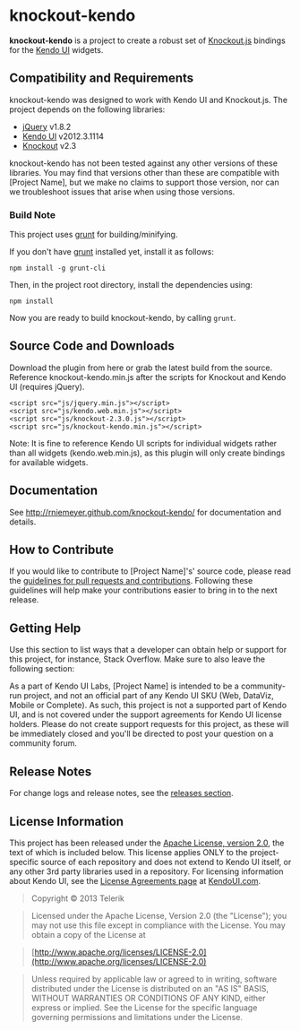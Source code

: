 # knockout-kendo

**knockout-kendo** is a project to create a robust set of [Knockout.js](http://knockoutjs.com/) bindings for the [Kendo UI](http://kendoui.com/) widgets.

## Compatibility and Requirements

knockout-kendo was designed to work with Kendo UI and Knockout.js. The project depends on the following libraries:

- [jQuery](http://www.jquery.com) v1.8.2
- [Kendo UI](http://www.kendoui.com)  v2012.3.1114
- [Knockout](http://www.knockoutjs.com) v2.3

knockout-kendo has not been tested against any other versions of these libraries. You may find that versions other than these are compatible with [Project Name], but we make no claims to support those version, nor can we troubleshoot issues that arise when using those versions.

### Build Note
This project uses [grunt](http://gruntjs.com/) for building/minifying.

If you don't have [grunt](http://gruntjs.com/) installed yet, install it as follows:

    npm install -g grunt-cli

Then, in the project root directory, install the dependencies using:

    npm install

Now you are ready to build knockout-kendo, by calling `grunt`.

## Source Code and Downloads

Download the plugin from here or grab the latest build from the source. Reference knockout-kendo.min.js after the scripts for Knockout and Kendo UI (requires jQuery).
	
	<script src="js/jquery.min.js"></script>
	<script src="js/kendo.web.min.js"></script>
	<script src="js/knockout-2.3.0.js"></script>
	<script src="js/knockout-kendo.min.js"></script>

Note: It is fine to reference Kendo UI scripts for individual widgets rather than all widgets (kendo.web.min.js), as this plugin will only create bindings for available widgets.

## Documentation

See http://rniemeyer.github.com/knockout-kendo/ for documentation and details.

## How to Contribute

If you would like to contribute to [Project Name]'s' source code, please read the [guidelines for pull requests and contributions](CONTRIBUTING.md). Following these guidelines will help make your contributions easier to bring in to the next release.

## Getting Help

Use this section to list ways that a developer can obtain help or support for this project, for instance, Stack Overflow. Make sure to also leave the following section:

As a part of Kendo UI Labs, [Project Name] is intended to be a community-run project, and not an official part of any Kendo UI SKU (Web, DataViz, Mobile or Complete). As such, this project is not a supported part of Kendo UI, and is not covered under the support agreements for Kendo UI license holders. Please do not create support requests for this project, as these will be immediately closed and you'll be directed to post your question on a community forum.

## Release Notes

For change logs and release notes, see the [releases section](https://github.com/kendo-labs/knockout-kendo/releases).

## License Information

This project has been released under the [Apache License, version 2.0](http://www.apache.org/licenses/LICENSE-2.0.html), the text of which is included below. This license applies ONLY to the project-specific source of each repository and does not extend to Kendo UI itself, or any other 3rd party libraries used in a repository. For licensing information about Kendo UI, see the [License Agreements page](https://www.kendoui.com/purchase/license-agreement.aspx) at [KendoUI.com](http://www.kendoui.com).

> Copyright © 2013 Telerik

> Licensed under the Apache License, Version 2.0 (the "License");
   you may not use this file except in compliance with the License.
   You may obtain a copy of the License at

> [http://www.apache.org/licenses/LICENSE-2.0](http://www.apache.org/licenses/LICENSE-2.0)

>  Unless required by applicable law or agreed to in writing, software
   distributed under the License is distributed on an "AS IS" BASIS,
   WITHOUT WARRANTIES OR CONDITIONS OF ANY KIND, either express or implied.
   See the License for the specific language governing permissions and
   limitations under the License.
